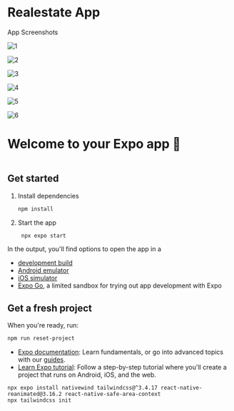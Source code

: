 # Realestate App

App Screenshots

![1](https://res.cloudinary.com/vaibhav-codexpress/image/upload/v1743745205/IMG_0653_oxbatd.png)

![2](https://res.cloudinary.com/vaibhav-codexpress/image/upload/v1743745205/IMG_0650_oe5x9b.png)

![3](https://res.cloudinary.com/vaibhav-codexpress/image/upload/v1743745205/IMG_0651_d3jmsa.png)

![4](https://res.cloudinary.com/vaibhav-codexpress/image/upload/v1743745203/IMG_0652_nvf2dd.png)

![5](https://res.cloudinary.com/vaibhav-codexpress/image/upload/v1743745202/IMG_0649_f8vq9o.png)

![6](https://res.cloudinary.com/vaibhav-codexpress/image/upload/v1743745201/IMG_0648_l5svcq.png)




# Welcome to your Expo app 👋

```npx create-expo-app@latest .
```

## Get started

1. Install dependencies

   ```bash
   npm install
   ```

2. Start the app

   ```bash
    npx expo start
   ```

In the output, you'll find options to open the app in a

- [development build](https://docs.expo.dev/develop/development-builds/introduction/)
- [Android emulator](https://docs.expo.dev/workflow/android-studio-emulator/)
- [iOS simulator](https://docs.expo.dev/workflow/ios-simulator/)
- [Expo Go](https://expo.dev/go), a limited sandbox for trying out app development with Expo


## Get a fresh project

When you're ready, run:

```bash
npm run reset-project
```

- [Expo documentation](https://docs.expo.dev/): Learn fundamentals, or go into advanced topics with our [guides](https://docs.expo.dev/guides).
- [Learn Expo tutorial](https://docs.expo.dev/tutorial/introduction/): Follow a step-by-step tutorial where you'll create a project that runs on Android, iOS, and the web.


```
npx expo install nativewind tailwindcss@^3.4.17 react-native-reanimated@3.16.2 react-native-safe-area-context
npx tailwindcss init
```


